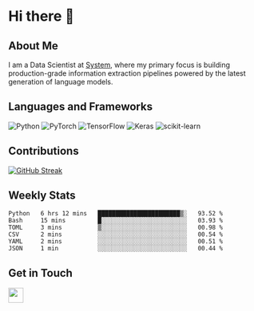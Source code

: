 # Hi there 👋

## About Me
I am a Data Scientist at [System](https://www.system.com), where my primary focus is building production-grade information extraction pipelines powered by the latest generation of language models.

## Languages and Frameworks
![Python](https://img.shields.io/badge/python-3670A0?style=for-the-badge&logo=python&logoColor=ffdd54)
![PyTorch](https://img.shields.io/badge/PyTorch-%23EE4C2C.svg?style=for-the-badge&logo=PyTorch&logoColor=white)
![TensorFlow](https://img.shields.io/badge/TensorFlow-%23FF6F00.svg?style=for-the-badge&logo=TensorFlow&logoColor=white)
![Keras](https://img.shields.io/badge/Keras-%23D00000.svg?style=for-the-badge&logo=Keras&logoColor=white)
![scikit-learn](https://img.shields.io/badge/scikit--learn-%23F7931E.svg?style=for-the-badge&logo=scikit-learn&logoColor=white)


## Contributions
[![GitHub Streak](https://streak-stats.demolab.com/?user=naingthet&theme=dark)](https://git.io/streak-stats)


## Weekly Stats
<!--START_SECTION:waka-->

```text
Python   6 hrs 12 mins   ███████████████████████▒░   93.52 %
Bash     15 mins         █░░░░░░░░░░░░░░░░░░░░░░░░   03.93 %
TOML     3 mins          ▒░░░░░░░░░░░░░░░░░░░░░░░░   00.98 %
CSV      2 mins          ░░░░░░░░░░░░░░░░░░░░░░░░░   00.54 %
YAML     2 mins          ░░░░░░░░░░░░░░░░░░░░░░░░░   00.51 %
JSON     1 min           ░░░░░░░░░░░░░░░░░░░░░░░░░   00.44 %
```

<!--END_SECTION:waka-->

## Get in Touch
<p align='left'>
<!-- <a href="https://naingthet.github.io/"><img height="30" src="https://img.shields.io/badge/Portfolio-%230077B5.svg?style=for-the-badge&logoColor=white"></a>&nbsp;&nbsp; -->
<a href="https://www.linkedin.com/in/thet-naing/"><img height="30" src="https://img.shields.io/badge/linkedin-%230077B5.svg?style=for-the-badge&logo=linkedin&logoColor=white"></a>&nbsp;&nbsp;
</p>
